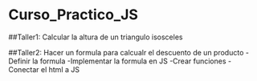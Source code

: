 # Curso_Practico_JS

##Taller1: Calcular la altura de un triangulo isosceles

##Taller2: Hacer un formula para calcualr el descuento de un producto
-Definir la formula
-Implementar la formula en JS
-Crear funciones 
-Conectar el html a JS